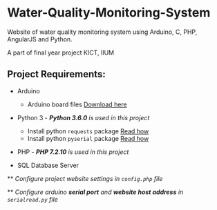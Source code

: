 # Water-Quality-Monitoring-System

Website of water quality monitoring system using Arduino, C, PHP, AngularJS and Python.

A part of final year project KICT, IIUM


## Project Requirements:
* Arduino 
    * Arduino board files [Download here](https://github.com/atifmustaffa/Water-Quality-Monitoring-System-Arduino)
    
* Python 3 - _**Python 3.6.0** is used in this project_
    * Install python ```requests``` package [Read how](http://docs.python-requests.org/en/v2.7.0/user/install/)
    * Install python ```pyserial``` package [Read how](https://pyserial.readthedocs.io/en/latest/pyserial.html)
    
* PHP - _**PHP 7.2.10** is used in this project_

* SQL Database Server


** _Configure project website settings in ```config.php``` file_

** _Configure arduino **serial port** and **website host address** in ```serialread.py``` file_
